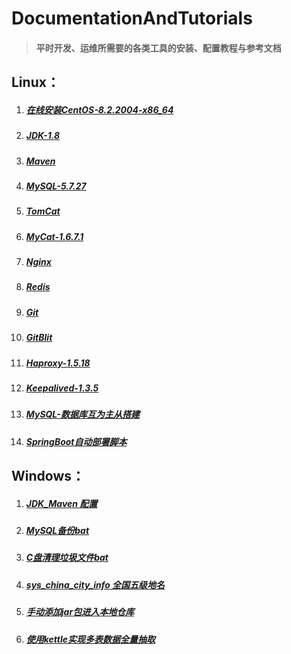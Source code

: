# DocumentationAndTutorials #

> #### 平时开发、运维所需要的各类工具的安装、配置教程与参考文档 ####

## Linux： ##

1. ##### [在线安装CentOS-8.2.2004-x86_64](Linux/在线安装CentOS-8.2.2004-x86_64.md) #####
2. ##### [JDK-1.8](Linux/JDK-1.8.md) #####
3. ##### [Maven](Linux/Maven.md) #####
4. ##### [MySQL-5.7.27](Linux/MySQL-5.7.27.md) #####
5. ##### [TomCat](Linux/TomCat.md)  #####
6. ##### [MyCat-1.6.7.1](Linux/MyCat-1.6.7.1.md) #####
7. ##### [Nginx](Linux/Nginx.md) #####
8. ##### [Redis](Linux/Redis.md) #####
9. ##### [Git](Linux/Git.md) #####
10. ##### [GitBlit](Linux/GitBlit.md) #####
11. ##### [Haproxy-1.5.18](Linux/Haproxy-1.5.18.md) #####
12. ##### [Keepalived-1.3.5](Linux/Keepalived-1.3.5.md) #####
13. ##### [MySQL-数据库互为主从搭建](Linux/MySQL-Master-Slave.md) #####
14. ##### [SpringBoot自动部署脚本](Linux/SpringBoot自动部署脚本.md) #####

## Windows： ##
1. ##### [JDK_Maven 配置](Windows/JDK-Maven.md) #####
2. ##### [MySQL备份bat](Windows/MySQL备份bat.md)  #####
3. ##### [C盘清理垃圾文件bat](Windows/C盘清理垃圾文件bat.md)  #####
4. ##### [sys_china_city_info 全国五级地名](Windows/sys_china_city_info.sql) #####
5. ##### [手动添加jar包进入本地仓库](Windows/手动添加jar包进入本地仓库.md) #####
6. ##### [使用kettle实现多表数据全量抽取](Windows/使用kettle实现多表数据全量抽取/readMe.md) #####
